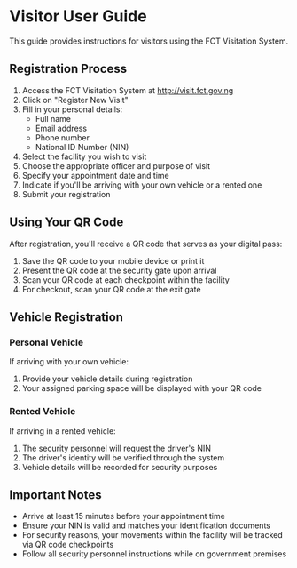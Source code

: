 # Visitor User Guide

This guide provides instructions for visitors using the FCT Visitation System.

## Registration Process

1. Access the FCT Visitation System at http://visit.fct.gov.ng
2. Click on "Register New Visit"
3. Fill in your personal details:
   - Full name
   - Email address
   - Phone number
   - National ID Number (NIN)
4. Select the facility you wish to visit
5. Choose the appropriate officer and purpose of visit
6. Specify your appointment date and time
7. Indicate if you'll be arriving with your own vehicle or a rented one
8. Submit your registration

## Using Your QR Code

After registration, you'll receive a QR code that serves as your digital pass:

1. Save the QR code to your mobile device or print it
2. Present the QR code at the security gate upon arrival
3. Scan your QR code at each checkpoint within the facility
4. For checkout, scan your QR code at the exit gate

## Vehicle Registration

### Personal Vehicle
If arriving with your own vehicle:
1. Provide your vehicle details during registration
2. Your assigned parking space will be displayed with your QR code

### Rented Vehicle
If arriving in a rented vehicle:
1. The security personnel will request the driver's NIN
2. The driver's identity will be verified through the system
3. Vehicle details will be recorded for security purposes

## Important Notes

- Arrive at least 15 minutes before your appointment time
- Ensure your NIN is valid and matches your identification documents
- For security reasons, your movements within the facility will be tracked via QR code checkpoints
- Follow all security personnel instructions while on government premises
